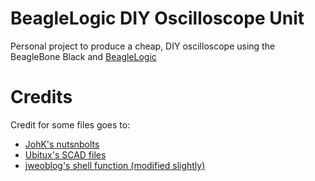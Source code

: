 # BeagleLogic DIY Oscilloscope Unit

Personal project to produce a cheap, DIY oscilloscope using the BeagleBone Black and [BeagleLogic](https://github.com/abhishek-kakkar/BeagleLogic) 



# Credits
Credit for some files goes to:
- [JohK's nutsnbolts](https://github.com/JohK/nutsnbolts)
- [Ubitux's SCAD files](https://github.com/ubitux/scad)
- [jweoblog's shell function (modified slightly)](https://jweoblog.com/?p=644)
